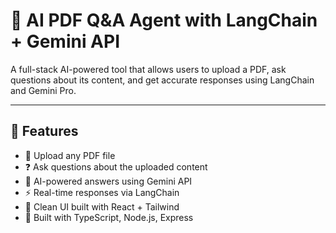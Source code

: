 # 🧠 AI PDF Q&A Agent with LangChain + Gemini API

A full-stack AI-powered tool that allows users to upload a PDF, ask questions about its content, and get accurate responses using LangChain and Gemini Pro.

---

## 🚀 Features

- 📄 Upload any PDF file
- ❓ Ask questions about the uploaded content
- 🤖 AI-powered answers using Gemini API
- ⚡ Real-time responses via LangChain
- 🎨 Clean UI built with React + Tailwind
- 🧪 Built with TypeScript, Node.js, Express


